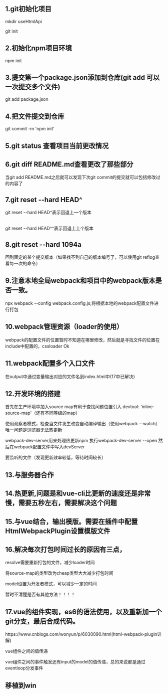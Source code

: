 <h2>1.git初始化项目 </h2>
<p>mkdir useHtmlApi</p>
<p>git init</p>
<h2>2.初始化npm项目环境</h2>
<p>npm init</p>
<h2>3.提交第一个package.json添加到仓库(git add 可以一次提交多个文件)</h2>
<p>git add package.json</p>
<h2>4.把文件提交到仓库</h2>
<p>git commit -m 'npm init'</p>
<h2>5.git status 查看项目当前更改情况</h2>
<h2>6.git diff README.md查看更改了那些部分</h2>
<p>当git add README.md之后就可以发现下次git commit的提交就可以包括修改过的内容了</p>
<h2>7.git reset --hard HEAD^</h2>
<p>git reset --hard HEAD^表示回退上一个版本</p>
<br> git reset --hard HEAD^^表示回退上上个版本
<h2>8.git reset --hard 1094a</h2>
<p>回到固定的某个提交版本（如果找不到自己的版本编号了，可以使用git reflog查看每一次的命令）</p>
<h2>9.注意本地全局webpack和项目中的webpack版本是否一致。</h2>
<p>npx webpack --config webpack.config.js;将根据本地的webpack配置文件进行打包</p>
<h2>10.webpack管理资源（loader的使用）</h2>
<p>webpack的配置文件的位置暂时不知道在哪里修改，然后就是寻找文件的位置在include中配置的，cssloader Ok</p>
<h2>11.webpack配置多个入口文件</h2>
<p>在output中通过变量输出对应的文件名到index.html中(17中已解决)</p>
<h2>12.开发环境的搭建</h2>
<p>首先在生产环境中加入source map有利于查找问题位置引入 devtool: 'inline-source-map'（还有不同等级的map）</p>
<p>使用观察者模式，检查当文件发生改变自动编译输出（使用webpack --watch）唯一问题是浏览器无法热更新</p>
<p>webpack-dev-server用来处理热更新npm 执行webpack-dev-server --open 然后在webpack配置文件中写入devServer</p>
<p>要监听的文件（发现更新效率较低，等待时间较长）</p>
<h2>13.与服务器合作</h2>
<h2>14.热更新,问题是和vue-cli比更新的速度还是非常慢，需要五秒左右，需要解决这个问题</h2>
<h2>15.与vue结合，输出模版。需要在插件中配置HtmlWebpackPlugin设置模版文件</h2>
<h2>16.解决每次打包时间过长的原因有三点，</h2>
<p>resolve需要重新打包的文件，减少loader时间</p>
<p>将source-map的类型改为cheap类型大大减少打包时间</p>
<p>model设置为开发者模式，可以减少一定的时间</p>
<p>暂时不清楚是否有其他方法！！！！</p>
<h2>17.vue的组件实现，es6的语法使用，以及重新加一个git分支，最后合成代码。</h2>
<p>https://www.cnblogs.com/wonyun/p/6030090.html(html-webpack-plugin详解)</p>
<p>vue组件之间的值传递</p>
<p>vue组件之间的事件触发还有input的model的值传递，总的来说都是通过eventloop分发事件</p>
<h2>移植到win</h2>